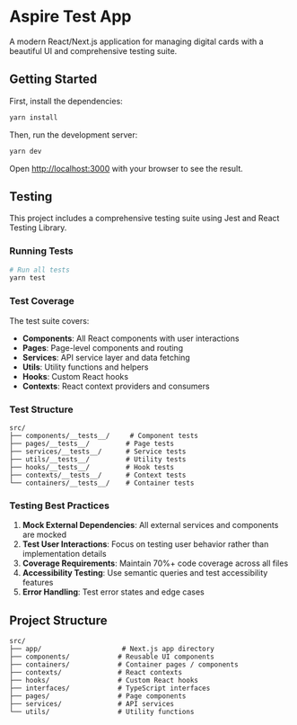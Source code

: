# Aspire Test App

A modern React/Next.js application for managing digital cards with a beautiful UI and comprehensive testing suite.

## Getting Started

First, install the dependencies:

```bash
yarn install
```

Then, run the development server:

```bash
yarn dev
```

Open [http://localhost:3000](http://localhost:3000) with your browser to see the result.

## Testing

This project includes a comprehensive testing suite using Jest and React Testing Library.

### Running Tests

```bash
# Run all tests
yarn test
```

### Test Coverage

The test suite covers:
- **Components**: All React components with user interactions
- **Pages**: Page-level components and routing
- **Services**: API service layer and data fetching
- **Utils**: Utility functions and helpers
- **Hooks**: Custom React hooks
- **Contexts**: React context providers and consumers

### Test Structure

```
src/
├── components/__tests__/     # Component tests
├── pages/__tests__/         # Page tests
├── services/__tests__/      # Service tests
├── utils/__tests__/         # Utility tests
├── hooks/__tests__/         # Hook tests
├── contexts/__tests__/      # Context tests
└── containers/__tests__/    # Container tests
```


### Testing Best Practices

1. **Mock External Dependencies**: All external services and components are mocked
2. **Test User Interactions**: Focus on testing user behavior rather than implementation details
3. **Coverage Requirements**: Maintain 70%+ code coverage across all files
4. **Accessibility Testing**: Use semantic queries and test accessibility features
5. **Error Handling**: Test error states and edge cases

## Project Structure

```
src/
├── app/                    # Next.js app directory
├── components/            # Reusable UI components
├── containers/            # Container pages / components
├── contexts/              # React contexts
├── hooks/                 # Custom React hooks
├── interfaces/            # TypeScript interfaces
├── pages/                 # Page components
├── services/              # API services
└── utils/                 # Utility functions
```

